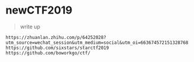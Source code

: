 # newCTF2019
>write up 
```
https://zhuanlan.zhihu.com/p/64252028?utm_source=wechat_session&utm_medium=social&utm_oi=663674572151328768
https://github.com/sixstars/starctf2019
https://github.com/boworkgo/ctf/
```
